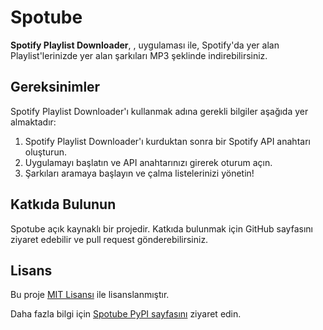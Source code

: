 <!DOCTYPE html>
<html lang="tr">
<head>
    <meta charset="UTF-8">
    <meta name="viewport" content="width=device-width, initial-scale=1.0">
</head>
<body>
    <h1>Spotube</h1>
    <p>
        <strong>Spotify Playlist Downloader</strong>, , uygulaması ile, Spotify'da yer alan Playlist'lerinizde yer alan şarkıları MP3 şeklinde indirebilirsiniz.
    </p>
    <h2>Gereksinimler</h2>
    <p>Spotify Playlist Downloader'ı kullanmak adına gerekli bilgiler aşağıda yer almaktadır:</p>
    <ol>
        <li>Spotify Playlist Downloader'ı kurduktan sonra bir Spotify API anahtarı oluşturun.</li>
        <li>Uygulamayı başlatın ve API anahtarınızı girerek oturum açın.</li>
        <li>Şarkıları aramaya başlayın ve çalma listelerinizi yönetin!</li>
    </ol>
    <h2>Katkıda Bulunun</h2>
    <p>
        Spotube açık kaynaklı bir projedir. Katkıda bulunmak için GitHub sayfasını ziyaret edebilir ve pull request gönderebilirsiniz.
    </p>
    <h2>Lisans</h2>
    <p>Bu proje <a href="https://opensource.org/licenses/MIT" target="_blank">MIT Lisansı</a> ile lisanslanmıştır.</p>
    <p>Daha fazla bilgi için <a href="https://pypi.org/project/spotube/" target="_blank">Spotube PyPI sayfasını</a> ziyaret edin.</p>
</body>
</html>
